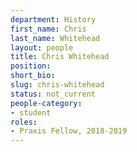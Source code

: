 ```yaml
---
department: History
first_name: Chris
last_name: Whitehead
layout: people
title: Chris Whitehead
position:
short_bio:
slug: chris-whitehead
status: not_current
people-category:
- student
roles:
- Praxis Fellow, 2018-2019
---
```

